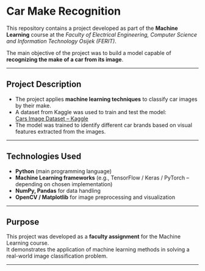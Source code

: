 # Car Make Recognition  

This repository contains a project developed as part of the **Machine Learning** course at the *Faculty of Electrical Engineering, Computer Science and Information Technology Osijek (FERIT)*.  

The main objective of the project was to build a model capable of **recognizing the make of a car from its image**.  

---

## Project Description  
- The project applies **machine learning techniques** to classify car images by their make.  
- A dataset from Kaggle was used to train and test the model:  
  [Cars Image Dataset – Kaggle](https://www.kaggle.com/datasets/kshitij192/cars-image-dataset)  
- The model was trained to identify different car brands based on visual features extracted from the images.  

---

## Technologies Used  
- **Python** (main programming language)  
- **Machine Learning frameworks** (e.g., TensorFlow / Keras / PyTorch – depending on chosen implementation)  
- **NumPy, Pandas** for data handling  
- **OpenCV / Matplotlib** for image preprocessing and visualization  

---

## Purpose  
This project was developed as a **faculty assignment** for the Machine Learning course.  
It demonstrates the application of machine learning methods in solving a real-world image classification problem.  

---
